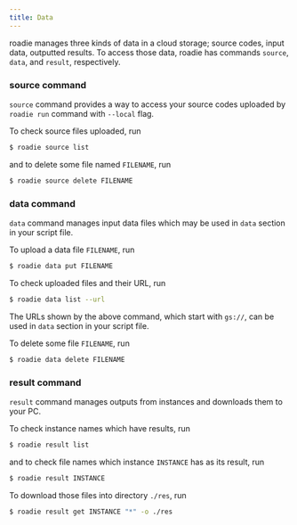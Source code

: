```yaml
---
title: Data
---
```

roadie manages three kinds of data in a cloud storage;
source codes, input data, outputted results.
To access those data, roadie has commands `source`, `data`,
and `result`, respectively.

### source command
`source` command provides a way to access your source codes
uploaded by `roadie run` command with `--local` flag.

To check source files uploaded, run

```sh
$ roadie source list
```

and to delete some file named `FILENAME`, run

```sh
$ roadie source delete FILENAME
```

### data command
`data` command manages input data files which may be used in
`data` section in your script file.

To upload a data file `FILENAME`, run

```sh
$ roadie data put FILENAME
```

To check uploaded files and their URL, run

```sh
$ roadie data list --url
```

The URLs shown by the above command, which start with `gs://`,
can be used in `data` section in your script file.

To delete some file `FILENAME`, run

```sh
$ roadie data delete FILENAME
```

### result command
`result` command manages outputs from instances and downloads them to your PC.

To check instance names which have results, run

```sh
$ roadie result list
```

and to check file names which instance `INSTANCE` has as its result, run

```sh
$ roadie result INSTANCE
```

To download those files into directory `./res`, run

```sh
$ roadie result get INSTANCE "*" -o ./res
```
